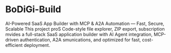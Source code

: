 # BoDiGi-Build
AI-Powered SaaS App Builder with MCP &amp; A2A Automation — Fast, Secure, Scalable This project proS Code-style file explorer, ZIP export, subscription mvides a full-stack SaaS application builder with AI Agent integration, MCP-driven authentication, A2A smunications, and optimized for fast, cost-efficient deployment. 
